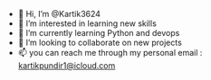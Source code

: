 - 👋 Hi, I’m @Kartik3624
- 👀 I’m interested in learning new skills
- 🌱 I’m currently learning Python and devops
- 💞️ I’m looking to collaborate on new projects
- 📫 you can reach me through my personal email : kartikpundir1@icloud.com
<!---
Kartik3624/Kartik3624 is a ✨ special ✨ repository because its `README.md` (this file) appears on your GitHub profile.
You can click the Preview link to take a look at your changes.
--->
